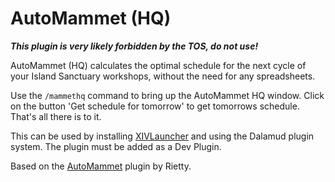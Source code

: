 # AutoMammet (HQ)
_**This plugin is very likely forbidden by the TOS, do not use!**_

AutoMammet (HQ) calculates the optimal schedule for the next cycle of your Island Sanctuary workshops, without the need for any spreadsheets.

Use the `/mammethq` command to bring up the AutoMammet HQ window. Click on the button 'Get schedule for tomorrow' to get tomorrows schedule. That's all there is to it.

This can be used by installing [XIVLauncher](https://github.com/goatcorp/FFXIVQuickLauncher) and using the Dalamud plugin system. The plugin must be added as a Dev Plugin.

Based on the [AutoMammet](https://github.com/Rietty/AutoMammet.git) plugin by Rietty.